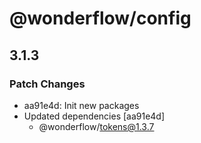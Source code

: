 # @wonderflow/config

## 3.1.3
### Patch Changes

- aa91e4d: Init new packages
- Updated dependencies [aa91e4d]
  - @wonderflow/tokens@1.3.7
